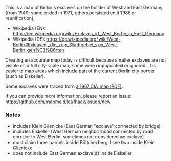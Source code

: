 This is a map of Berlin's exclaves on the border of West and East Germany (from 1949; some ended in 1971, others persisted until 1988 or reunification),

- Wikipedia (EN): https://en.wikipedia.org/wiki/Exclaves_of_West_Berlin_in_East_Germany
- Wikipedia (DE): https://de.wikipedia.org/wiki/West-Berlin#Exklaven,_die_zum_Stadtgebiet_von_West-Berlin_geh%C3%B6rten

Creating an accurate map today is difficult because smaller exclaves are not visible on a full city-scale map; some were unpopulated or ignored.
It is easier to map areas which include part of the current Berlin city border (such as Eiskeller).

Some exclaves were traced from [a 1967 CIA map (PDF)](https://www.cia.gov/readingroom/docs/CIA-RDP84-00825R000100670001-2.pdf).

If you can provide more information, please report an Issue: https://github.com/mapmeld/leafhack/issues/new

### Notes

- includes Klein Glienicke (East German "exclave" connected by bridge)
- includes Eiskeller (West German neighborhood connected by road corridor to West Berlin, sometimes not considered an exclave)
- most claim three parcels inside Böttcherberg; I see two inside Klein Glienicke
- does not include East German exclave(s) inside Eiskeller
